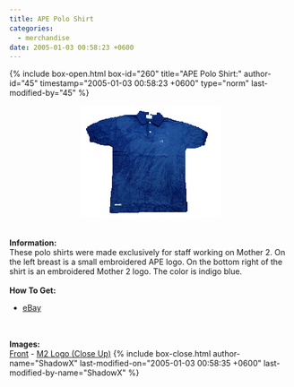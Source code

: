 ```yaml
---
title: APE Polo Shirt
categories:
  - merchandise
date: 2005-01-03 00:58:23 +0600
---
```

{% include box-open.html box-id="260" title="APE Polo Shirt:" author-id="45" timestamp="2005-01-03 00:58:23 +0600" type="norm" last-modified-by="45" %}
	<center>
	<img src="/merchandise/images/apeshirt_title.png" border="0" alt="APE Polo Shirt" />
	</center>
	<br /><br />
	<b>Information:</b>
	<br />
	These polo shirts were made exclusively for staff working on Mother 2. 
	On the left breast is a small embroidered APE logo. On the bottom right of the shirt 
	is an embroidered Mother 2 logo. The color is indigo blue.
	<br /><br />
	<b>How To Get:</b>
	<br />
	<ul>
	<li><a href="http://www.ebay.com">eBay</a></li>
	</ul>
	<br /><br />
	<b>Images:</b>
	<br />
	<a href="/merchandise/images/apeshirt_front.jpg">Front</a> - <a href="/merchandise/images/apeshirt_m2closeup.jpg">M2 Logo (Close Up)</a>
{% include box-close.html author-name="ShadowX" last-modified-on="2005-01-03 00:58:35 +0600" last-modified-by-name="ShadowX" %}
